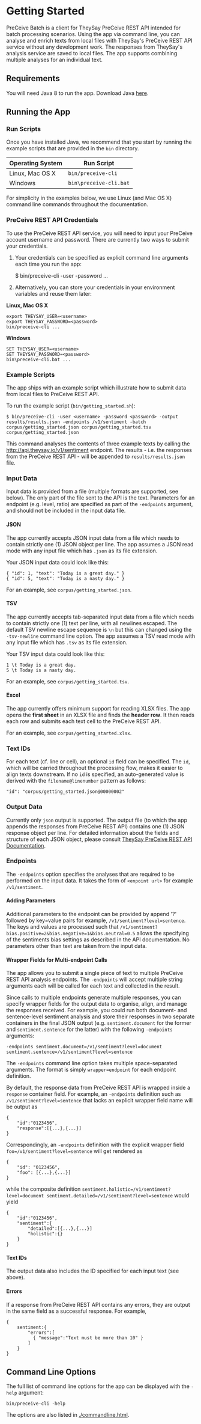 # Getting Started

PreCeive Batch is a client for TheySay PreCeive REST API intended for batch processing scenarios.
Using the app via command line, you can analyse and enrich texts from local files with TheySay's PreCeive REST API service without any development work.
The responses from TheySay's analysis service are saved to local files. The app supports combining multiple analyses for an individual text.

## Requirements

You will need Java 8 to run the app.
Download Java [here](https://java.com/en/download/).

## Running the App

### Run Scripts

Once you have installed Java, we recommend that you start by running the example scripts that are provided in the ```bin``` directory.

| Operating System    | Run Script                  |
|---------------------|-----------------------------|
| Linux, Mac OS X     | ```bin/preceive-cli```      |
| Windows             | ```bin\preceive-cli.bat```  |

For simplicity in the examples below, we use Linux (and Mac OS X) command line commands throughout the documentation.

### PreCeive REST API Credentials

To use the PreCeive REST API service, you will need to input your PreCeive account username and password.
There are currently two ways to submit your credentials.

1) Your credentials can be specified as explicit command line arguments each time you run the app:

	$ bin/preceive-cli -user <username> -password <password> ...

2) Alternatively, you can store your credentials in your environment variables and reuse them later:

**Linux, Mac OS X**

	export THEYSAY_USER=<username>
	export THEYSAY_PASSWORD=<password>
	bin/preceive-cli ...

**Windows**

	SET THEYSAY_USER=<username>
	SET THEYSAY_PASSWORD=<password>
	bin\preceive-cli.bat ...

### Example Scripts

The app ships with an example script which illustrate how to submit data from local files to PreCeive REST API.

To run the example script (```bin/getting_started.sh```):

	$ bin/preceive-cli -user <username> -password <password> -output results/results.json -endpoints /v1/sentiment -batch corpus/getting_started.json corpus/getting_started.tsv corpus/getting_started.json

This command analyses the contents of three example texts by calling the http://api.theysay.io/v1/sentiment endpoint.
The results - i.e. the responses from the PreCeive REST API - will be appended to ```results/results.json``` file.

### Input Data

Input data is provided from a file (multiple formats are supported, see below). The only part of the
file sent to the API is the text. Parameters for an endpoint (e.g. level, ratio) are specified as
part of the `-endpoints` argument, and should not be included in the input data file.

#### JSON

The app currently accepts JSON input data from a file which needs to contain strictly one (1) JSON object per line.
The app assumes a JSON read mode with any input file which has ```.json``` as its file extension.

Your JSON input data could look like this:

	{ "id": 1, "text": "Today is a great day." }
	{ "id": 5, "text": "Today is a nasty day." }

For an example, see ```corpus/getting_started.json```.

#### TSV

The app currently accepts tab-separated input data from a file which needs to contain strictly one (1) text per line, with all newlines escaped.
The default TSV newline escape sequence is `\n` but this can changed using the `-tsv-newline` command line option.
The app assumes a TSV read mode with any input file which has ```.tsv``` as its file extension.

Your TSV input data could look like this:

	1 \t Today is a great day.
	5 \t Today is a nasty day.

For an example, see ```corpus/getting_started.tsv```.

#### Excel

The app currently offers minimum support for reading XLSX files.
The app opens the **first sheet** in an XLSX file and finds the **header row**.
It then reads each row and submits each text cell to the PreCeive REST API.

For an example, see ```corpus/getting_started.xlsx```.

### Text IDs

For each text (cf. line or cell), an optional `id` field can be specified.
The `id`, which will be carried throughout the processing flow, makes it easier to align texts downstream.
If no `id` is specified, an auto-generated value is derived with the `filename@linenumber` pattern as follows:

	"id": "corpus/getting_started.json@00000002"

### Output Data

Currently only ```json``` output is supported.
The output file (to which the app appends the responses from PreCeive REST API) contains one (1) JSON response object per line.
For detailed information about the fields and structure of each JSON object, please consult [TheySay PreCeive REST API Documentation](http://docs.theysay.apiary.io).

### Endpoints

The ```-endpoints``` option specifies the analyses that are required to be performed on the input data.
It takes the form of ```<enpoint url>``` for example ```/v1/sentiment```.

#### Adding Parameters

Additional parameters to the endpoint can be provided by append '?' followed by key=value pairs for example, ```/v1/sentiment?level=sentence```.
The keys and values are processed such that ```/v1/sentiment?bias.positive=2&bias.negative=1&bias.neutral=0.5```
allows the specifying of the sentiments bias settings as described in the API documentation. No parameters
other than text are taken from the input data.

#### Wrapper Fields for Multi-endpoint Calls

The app allows you to submit a single piece of text to multiple PreCeive REST API analysis endpoints.
The `-endpoints` will accept multiple string arguments each will be called for each text and collected in the result.

Since calls to multiple endpoints generate multiple responses, you can specify wrapper fields for the output data to organise, align, and manage the responses received. For example, you could run both document- and sentence-level sentiment analysis and store their responses in two separate containers in the final JSON output (e.g. `sentiment.document` for the former and `sentiment.sentence` for the latter) with the following `-endpoints` arguments:

	-endpoints sentiment.document=/v1/sentiment?level=document sentiment.sentence=/v1/sentiment?level=sentence

The `-endpoints` command line option takes multiple space-separated arguments. The format is simply `wrapper=endpoint` for each endpoint definition.

By default, the response data from PreCeive REST API is wrapped inside a `response` container field.
For example, an `-endpoints` definition such as `/v1/sentiment?level=sentence` that lacks an explicit wrapper field name will be output as

	{
		"id":"0123456",
		"response":[{...},{...}]
	}

Correspondingly, an `-endpoints` definition with the explicit wrapper field `foo=/v1/sentiment?level=sentence` will get rendered as

	{
		"id": "0123456",
		"foo": [{...},{...}]
	}

while the composite definition `sentiment.holistic=/v1/sentiment?level=document sentiment.detailed=/v1/sentiment?level=sentence` would yield

	{
		"id":"0123456",
		"sentiment":{
			"detailed":[{...},{...}]
			"holistic":{}
		}
	}

#### Text IDs

The output data also includes the ID specified for each input text (see above).

#### Errors

If a response from PreCeive REST API contains any errors, they are output in the same field as a successful response.
For example,

	{
		sentiment:{
			"errors":[
			  { "message":"Text must be more than 10" }
			]
		}
	}

## Command Line Options

The full list of command line options for the app can be displayed with the `-help` argument:

	bin/preceive-cli -help

The options are also listed in [./commandline.html](./commandline.html).
